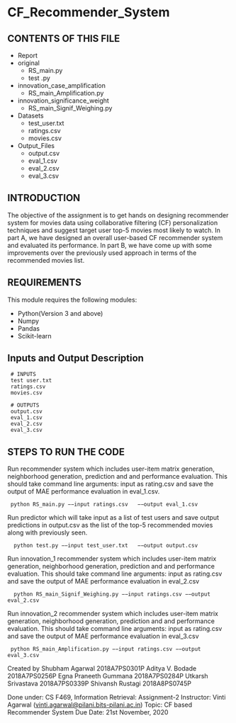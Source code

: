# CF_Recommender_System
CONTENTS OF THIS FILE
---------------------

 * Report
 * original
    * RS_main.py
    * test .py
 * innovation_case_amplification
    * RS_main_Amplification.py
 * innovation_significance_weight
   * RS_main_Signif_Weighing.py     
 * Datasets
    * test_user.txt
    * ratings.csv
    * movies.csv
 * Output_Files
    * output.csv
    * eval_1.csv 
    * eval_2.csv  
    * eval_3.csv 

 

INTRODUCTION
------------
The objective of the assignment is to get hands on designing recommender system for movies data using collaborative filtering (CF) personalization techniques and suggest target user top-5 movies  most likely to watch. In part A, we have designed an overall user-based CF recommender system and evaluated its performance. In part B, we have come up with some improvements over the previously used approach in terms of the recommended movies list.

REQUIREMENTS
------------

This module requires the following modules:

 * Python(Version 3 and above)
 * Numpy
 * Pandas
 * Scikit-learn


 
  Inputs and Output Description
 -----
     # INPUTS
     test user.txt 
     ratings.csv
     movies.csv
     
     # OUTPUTS
     output.csv
     eval_1.csv 
     eval_2.csv  
     eval_3.csv 
 STEPS TO RUN THE CODE
 ------------
 Run recommender system which includes user-item matrix generation, neighborhood generation, prediction and and performance evaluation. This should take command line arguments: input as rating.csv and save the output of MAE performance evaluation in eval_1.csv.

     python RS_main.py −−input ratings.csv   −−output eval_1.csv


 Run predictor which will take input as a list of test users and save output predictions in output.csv as the list of the top-5 recommended movies along with previously seen.
 
      python test.py −−input test_user.txt   −−output output.csv


  Run innovation_1 recommender system which includes user-item matrix generation, neighborhood generation, prediction and and performance evaluation. This should take command line arguments: input as rating.csv and save the output of MAE performance evaluation in eval_2.csv
  
      python RS_main_Signif_Weighing.py −−input ratings.csv −−output eval_2.csv


  Run innovation_2 recommender system which includes user-item matrix generation, neighborhood generation, prediction and and performance evaluation. This should take command line arguments: input as rating.csv and save the output of MAE performance evaluation in eval_3.csv
  
     python RS_main_Amplification.py −−input ratings.csv −−output eval_3.csv
 
 

 

Created by
Shubham Agarwal 2018A7PS0301P
Aditya V. Bodade 2018A7PS0256P
Egna Praneeth Gummana 2018A7PS0284P
Utkarsh Srivastava 2018A7PS0339P
Shivansh Rustagi 2018A8PS0745P

Done under:
CS F469, Information Retrieval: Assignment-2
Instructor: Vinti Agarwal (vinti.agarwal@pilani.bits-pilani.ac.in)
Topic: CF based Recommender System
Due Date: 21st November, 2020

